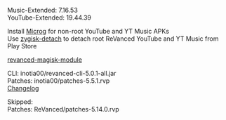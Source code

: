 Music-Extended: 7.16.53  
YouTube-Extended: 19.44.39  

Install [Microg](https://github.com/ReVanced/GmsCore/releases) for non-root YouTube and YT Music APKs  
Use [zygisk-detach](https://github.com/j-hc/zygisk-detach) to detach root ReVanced YouTube and YT Music from Play Store  

[revanced-magisk-module](https://github.com/j-hc/revanced-magisk-module)
  
CLI: inotia00/revanced-cli-5.0.1-all.jar  
Patches: inotia00/patches-5.5.1.rvp  
[Changelog](https://github.com/inotia00/revanced-patches/releases/tag/v5.5.1)  

Skipped:  
Patches: ReVanced/patches-5.14.0.rvp    
